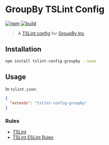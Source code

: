 # GroupBy TSLint Config

[![npm](https://img.shields.io/npm/v/tslint-config-groupby.svg?style=flat-square)](https://www.npmjs.com/package/tslint-config-groupby)
[![build](https://img.shields.io/circleci/project/github/groupby/tslint-config/master.svg?label=linux&style=flat-square)](https://circleci.com/gh/groupby/tslint-config)

> A [TSLint config](https://palantir.github.io/tslint/usage/tslint-json/) for [GroupBy Inc](http://groupbyinc.com/)

## Installation

```sh
npm install tslint-config-groupby --save
```

## Usage

In `tslint.json`:

```json
{
  "extends": "tslint-config-groupby"
}
```

### Rules

* [TSLint](https://www.npmjs.com/package/tslint)
* [TSLint ESLint Rules](https://www.npmjs.com/package/tslint-eslint-rules)
